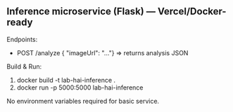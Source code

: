 Inference microservice (Flask) — Vercel/Docker-ready
----------------------------------------------------
Endpoints:
- POST /analyze { "imageUrl": "..."} => returns analysis JSON

Build & Run:
1. docker build -t lab-hai-inference .
2. docker run -p 5000:5000 lab-hai-inference

No environment variables required for basic service.
